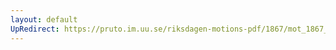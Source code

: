 ```yaml
---
layout: default
UpRedirect: https://pruto.im.uu.se/riksdagen-motions-pdf/1867/mot_1867__ak__99/mot_1867__ak__99-002.pdf
---
```

